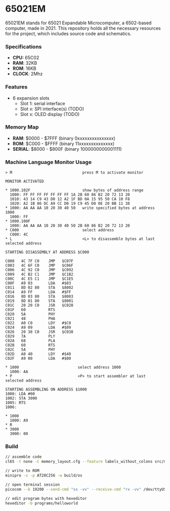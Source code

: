# 65021EM
65021EM stands for 65021 Expandable Microcomputer, a 6502-based computer, made in 2021. This repository holds all the necessary resources for the project, which includes source code and schematics.

### Specifications

- **CPU:** 65C02
- **RAM**: 32KB
- **ROM**: 16KB
- **CLOCK**: 2Mhz

### Features

- 6 expansion slots
  * Slot 1: serial interface
  * Slot x: SPI interface(s) (TODO)
  * Slot x: OLED display (TODO)

### Memory Map

- **RAM**: \$0000 - \$7FFF (binary 0xxxxxxxxxxxxxxx)
- **ROM**: \$C000 - \$FFFF (binary 11xxxxxxxxxxxxxx)
- **SERIAL**: \$8000 - \$800F (binary 1000000000001111)

### Machine Language Monitor Usage
```
> M                               press M to activate monitor

MONITOR ACTIVATED

* 1000.102F                       show bytes of address range
  1000: FF FF FF FF FF FF FF 1A 2B 60 86 B2 20 72 13 20
  1010: 43 14 C9 43 D0 12 A2 1F BD 0A 15 95 50 CA 10 F8
  1020: A2 1B 86 DC A9 CC D0 19 C9 45 D0 0E 20 BB 11 38
* 1000: AA AA AA 10 20 30 40 50   write specified bytes at address 1000
  1000: FF
* 1000.100F
  1000: AA AA AA 10 20 30 40 50 2B 60 86 B2 20 72 13 20
* C000                            select address
  C000: 4C                        
* L                               <L> to disassemble bytes at last selected address

STARTING DISASSEMBLY AT ADDRESS $C000

C000   4C 7F C0    JMP   $C07F
C003   4C 6F C0    JMP   $C06F
C006   4C 92 C0    JMP   $C092
C009   4C B2 C1    JMP   $C1B2
C00C   4C E5 C1    JMP   $C1E5
C00F   A9 03       LDA   #$03
C011   8D 02 80    STA   $8002
C014   A9 FF       LDA   #$FF
C016   8D 03 80    STA   $8003
C019   8D 01 80    STA   $8001
C01C   20 20 C0    JSR   $C020
C01F   60          RTS
C020   5A          PHY
C021   48          PHA
C022   A0 C0       LDY   #$C0
C024   A9 09       LDA   #$09
C026   20 38 C0    JSR   $C038
C029   7A          PLY
C02A   68          PLA
C02B   60          RTS
C02C   5A          PHY
C02D   A0 40       LDY   #$40
C02F   A9 00       LDA   #$00

* 1000                          select address 1000
  1000: AA
* P                             <P> to start assembler at last selected address

STARTING ASSEMBLING ON ADDRESS $1000
1000: LDA #00
1002: STA 3000
1005: RTS
1006: 

* 1000
  1000: A9
* R
* 3000
  3000: 00
```

### Build
```sh
// assemble code
cl65 -t none -C memory_layout.cfg --feature labels_without_colons src/main.asm -o build/os

// write to ROM
minipro -s -p AT28C256 -w build/os

// open terminal session
picocom --b 19200 --send-cmd "sx -vv" --receive-cmd "rx -vv" /dev/ttyUSB0

// edit program bytes with hexeditor
hexeditor -b programs/helloworld 
```
